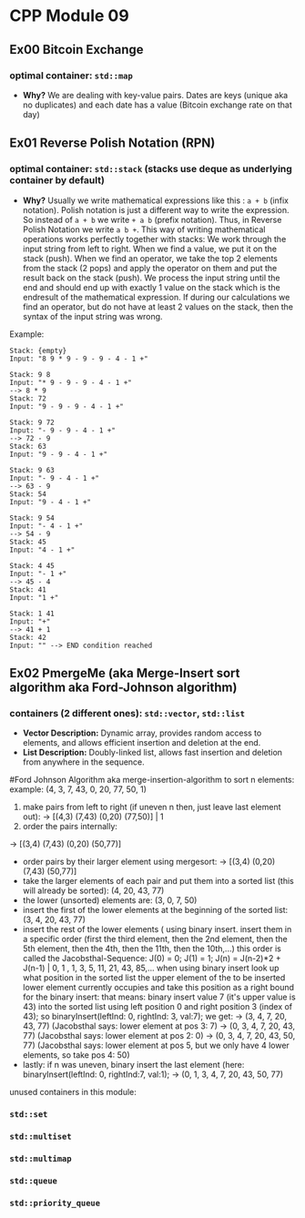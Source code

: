 
# CPP Module 09

## Ex00 Bitcoin Exchange
### optimal container:  `std::map`
- **Why?** We are dealing with key-value pairs. Dates are keys (unique aka no duplicates) and each date has a value (Bitcoin exchange rate on that day)

## Ex01 Reverse Polish Notation (RPN)
### optimal container:  `std::stack` (stacks use deque as underlying container by default)
- **Why?** Usually we write mathematical expressions like this : ```a + b``` (infix notation). Polish notation is just a different way to write the expression. So instead of ```a + b``` we write ```+ a b``` (prefix notation). Thus, in Reverse Polish Notation we write ```a b +```. This way of writing mathematical operations works perfectly together with stacks:
We work through the input string from left to right. When we find a value, we put it on the stack (push). When we find an operator, we take the top 2 elements from the stack (2 pops) and apply the operator on them and put the result back on the stack (push). We process the input string until the end and should end up with exactly 1 value on the stack which is the endresult of the mathematical expression. If during our calculations we find an operator, but do not have at least 2 values on the stack, then the syntax of the input string was wrong.

Example:
```
Stack: {empty}
Input: "8 9 * 9 - 9 - 9 - 4 - 1 +"

Stack: 9 8
Input: "* 9 - 9 - 9 - 4 - 1 +"
--> 8 * 9
Stack: 72
Input: "9 - 9 - 9 - 4 - 1 +"

Stack: 9 72
Input: "- 9 - 9 - 4 - 1 +"
--> 72 - 9
Stack: 63
Input: "9 - 9 - 4 - 1 +"

Stack: 9 63
Input: "- 9 - 4 - 1 +"
--> 63 - 9
Stack: 54
Input: "9 - 4 - 1 +"

Stack: 9 54
Input: "- 4 - 1 +"
--> 54 - 9
Stack: 45
Input: "4 - 1 +"

Stack: 4 45
Input: "- 1 +"
--> 45 - 4
Stack: 41
Input: "1 +"

Stack: 1 41
Input: "+"
--> 41 + 1
Stack: 42
Input: "" --> END condition reached
```

## Ex02 PmergeMe (aka Merge-Insert sort algorithm aka Ford-Johnson algorithm)
### containers (2 different ones):  `std::vector`, `std::list`
- **Vector Description:** Dynamic array, provides random access to elements, and allows efficient insertion and deletion at the end.
- **List Description:** Doubly-linked list, allows fast insertion and deletion from anywhere in the sequence.

#Ford Johnson Algorithm aka merge-insertion-algorithm to sort n elements:
example: (4, 3, 7, 43, 0, 20, 77, 50, 1)
1) make pairs from left to right (if uneven n then, just leave last element out):
  -> [(4,3) (7,43) (0,20) (77,50)]  | 1
2) order the pairs internally:
   
  -> [(3,4) (7,43) (0,20) (50,77)] 
- order pairs by their larger element using mergesort:
  -> [(3,4) (0,20) (7,43) (50,77)]
- take the larger elements of each pair and put them into a sorted list (this will already be sorted):
  (4, 20, 43, 77)
- the lower (unsorted) elements are:
  (3, 0, 7, 50)
- insert the first of the lower elements at the beginning of the sorted list:
  (3, 4, 20, 43, 77)
- insert the rest of the lower elements ( using binary insert. insert them in a specific order (first the third element, then the 2nd element, then the 5th element, then the 4th, then the 11th, then the 10th,...)
  this order is called the Jacobsthal-Sequence: J(0) = 0; J(1) = 1; J(n) = J(n-2)*2 + J(n-1) | 0, 1 , 1, 3, 5, 11, 21, 43, 85,...
  when using binary insert look up what position in the sorted list the upper element of the to be inserted lower element currently occupies and take this position as a right bound for the binary insert:
  that means: binary insert value 7 (it's upper value is 43) into the sorted list using left position 0 and right position 3 (index of 43); so binaryInsert(leftInd: 0, rightInd: 3, val:7);
  we get:
  -> (3, 4, 7, 20, 43, 77) (Jacobsthal says: lower element at pos 3: 7)
  -> (0, 3, 4, 7, 20, 43, 77) (Jacobsthal says: lower element at pos 2: 0)
  -> (0, 3, 4, 7, 20, 43, 50, 77) (Jacobsthal says: lower element at pos 5, but we only have 4 lower elements, so take pos 4: 50)
- lastly: if n was uneven, binary insert the last element (here: binaryInsert(leftInd: 0, rightInd:7, val:1);
  -> (0, 1, 3, 4, 7, 20, 43, 50, 77)

unused containers in this module:
### `std::set`
### `std::multiset`
### `std::multimap`
### `std::queue`
### `std::priority_queue`
